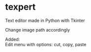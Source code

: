 # texpert
Text editor made in Python with Tkinter  

Change image path accordingly  

Added:  
 Edit menu with options: cut, copy, paste  


